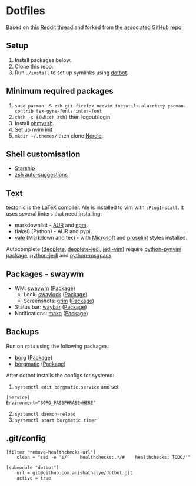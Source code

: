 # Dotfiles

Based on [this Reddit
thread](https://www.reddit.com/r/unixporn/comments/ivcxcw/sway_plateau/) and
forked from [the associated GitHub
repo](https://github.com/snakedye/sway_config).

## Setup

1. Install packages below.
2. Clone this repo.
3. Run `./install` to set up symlinks using
   [dotbot](https://github.com/anishathalye/dotbot).

## Minimum required packages

1. `sudo pacman -S zsh git firefox neovim inetutils alacritty pacman-contrib
   tex-gyre-fonts inter-font`
2. `chsh -s $(which zsh)` then logout/login.
3. Install [ohmyzsh](https://ohmyz.sh/#install).
4. [Set up nvim init](https://neovim.io/doc/user/nvim.html#nvim-from-vim)
5. `mkdir ~/.themes/` then clone
   [Nordic](https://github.com/EliverLara/Nordic).

## Shell customisation

* [Starship](https://starship.rs/)
* [zsh auto-suggestions](https://github.com/zsh-users/zsh-autosuggestions)

## Text

[tectonic](https://tectonic-typesetting.github.io/en-US/index.html) is the
LaTeX compiler. Ale is installed to vim with `:PlugInstall`. It uses several
linters that need installing:

* markdownlint -
  [AUR](https://aur.archlinux.org/packages/nodejs-markdownlint-cli/) and
  [npm](https://github.com/igorshubovych/markdownlint-cli).
* flake8 (Python) - AUR and pypi.
* [vale](https://docs.errata.ai/vale/about/) (Markdown and tex) - with
  [Microsoft](https://github.com/errata-ai/Microsoft) and
  [proselint](https://github.com/errata-ai/proselint) styles installed.

Autocomplete ([deoplete](https://github.com/Shougo/deoplete.nvim),
[deoplete-jedi](https://github.com/deoplete-plugins/deoplete-jedi),
[jedi-vim](https://github.com/davidhalter/jedi-vim)) require [python-pynvim
package](https://www.archlinux.org/packages/community/any/python-pynvim/),
[python-jedi](https://www.archlinux.org/packages/community/any/python-jedi/)
and
[python-msgpack](https://www.archlinux.org/packages/community/x86_64/python-msgpack/).

## Packages - swaywm

* WM: [swaywm](https://swaywm.org/)
  ([Package](https://aur.archlinux.org/packages/sway-git/))
  * Lock: [swaylock](https://github.com/swaywm/swaylock)
    ([Package](https://www.archlinux.org/packages/community/x86_64/swaylock/))
  * Screenshots: [grim](https://github.com/emersion/grim)
    ([Package](https://www.archlinux.org/packages/community/x86_64/grim/))
* Status bar: [waybar](https://github.com/Alexays/Waybar/)
  ([Package](https://aur.archlinux.org/packages/waybar-git/))
* Notifications: [mako](https://wayland.emersion.fr/mako/)
  ([Package](https://www.archlinux.org/packages/community/x86_64/mako/))

## Backups

Run on `rpi4` using the following packages:

* [borg](https://www.borgbackup.org/)
  ([Package](https://www.archlinux.org/packages/community/x86_64/borg/))
* [borgmatic](https://torsion.org/borgmatic/)
  ([Package](https://www.archlinux.org/packages/community/any/borgmatic/))

After dotbot installs the configs for systemd:

1. `systemctl edit borgmatic.service` and set

```
[Service]
Environment="BORG_PASSPHRASE=HERE"
```

2. `systemctl daemon-reload`
3. `systemctl start borgmatic.timer`

## .git/config

```
[filter "remove-healthchecks-url"]
    clean = "sed -e 's/^    healthchecks:.*/#    healthchecks: TODO/'"

[submodule "dotbot"]
    url = git@github.com:anishathalye/dotbot.git
    active = true
```
